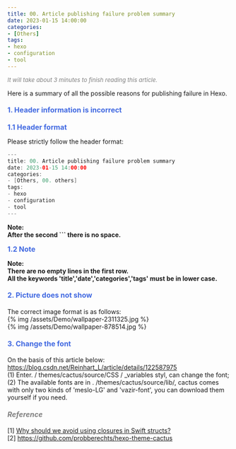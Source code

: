 ```yaml
---
title: 00. Article publishing failure problem summary
date: 2023-01-15 14:00:00
categories: 
- [Others]
tags:
- hexo
- configuration
- tool
---
```



<font color=gray size=2>*It will take about 3 minutes to finish reading this article.*</font>

Here is a summary of all the possible reasons for publishing failure in Hexo.

#### <font size=3 color=#4169E1>1. Header information is incorrect</font> 

<font size=3 color=#4169E1>**1.1 Header format**</font>  

Please strictly follow the header format:
```Swift 
---
title: 00. Article publishing failure problem summary
date: 2023-01-15 14:00:00
categories: 
- [Others, 00. others]
tags:
- hexo
- configuration
- tool
---
```
**Note:**   
**After the second ``` there is no space.**  

<font size=3 color=#4169E1>**1.2 Note**</font>  

**Note:**   
**There are no empty lines in the first row.**   
**All the keywords 'title','date','categories','tags' must be in lower case.**


#### <font size=3 color=#4169E1>2. Picture does not show</font> 



The correct image format is as follows:   
{% img /assets/Demo/wallpaper-2311325.jpg %}    
{% img /assets/Demo/wallpaper-878514.jpg %}


#### <font size=3 color=#4169E1>3. Change the font</font> 
On the basis of this article below:       
https://blog.csdn.net/Reinhart_L/article/details/122587975       
(1) Enter. / themes/cactus/source/CSS / _variables styl, can change the font;   
(2) The available fonts are in . /themes/cactus/source/lib/, cactus comes with only two kinds of 'meslo-LG' and 'vazir-font', you can download them yourself if you need.



#### <font size=3 color=gray>*Reference*</font>
[1] [Why should we avoid using closures in Swift structs?](https://ohmyswift.com/blog/2020/01/10/why-should-we-avoid-using-closures-in-swift-structs/)  
[2] https://github.com/probberechts/hexo-theme-cactus
